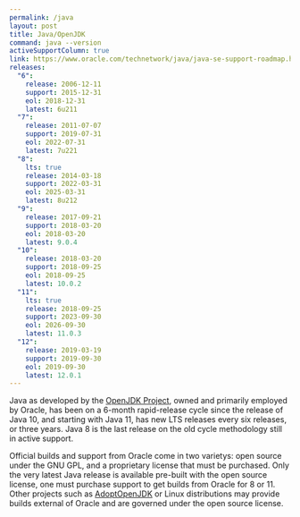 ```yaml
---
permalink: /java
layout: post
title: Java/OpenJDK
command: java --version
activeSupportColumn: true
link: https://www.oracle.com/technetwork/java/java-se-support-roadmap.html
releases:
  "6":
    release: 2006-12-11
    support: 2015-12-31
    eol: 2018-12-31
    latest: 6u211
  "7":
    release: 2011-07-07
    support: 2019-07-31
    eol: 2022-07-31
    latest: 7u221
  "8":
    lts: true
    release: 2014-03-18
    support: 2022-03-31
    eol: 2025-03-31
    latest: 8u212
  "9":
    release: 2017-09-21
    support: 2018-03-20
    eol: 2018-03-20
    latest: 9.0.4
  "10":
    release: 2018-03-20
    support: 2018-09-25
    eol: 2018-09-25
    latest: 10.0.2
  "11":
    lts: true
    release: 2018-09-25
    support: 2023-09-30
    eol: 2026-09-30
    latest: 11.0.3
  "12":
    release: 2019-03-19
    support: 2019-09-30
    eol: 2019-09-30
    latest: 12.0.1
---
```


Java as developed by the [OpenJDK Project](https://openjdk.java.net/), owned and primarily employed by Oracle, has been on a 6-month rapid-release cycle since the release of Java 10, and starting with Java 11, has new LTS releases every six releases, or three years. Java 8 is the last release on the old cycle methodology still in active support.

Official builds and support from Oracle come in two varietys: open source under the GNU GPL, and a proprietary license that must be purchased. Only the very latest Java release is available pre-built with the open source license, one must purchase support to get builds from Oracle for 8 or 11. Other projects such as [AdoptOpenJDK](https://adoptopenjdk.net/) or Linux distributions may provide builds external of Oracle and are governed under the open source license.
